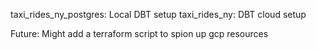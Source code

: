 taxi_rides_ny_postgres: Local DBT setup
taxi_rides_ny: DBT cloud setup

Future:
Might add a terraform script to spion up gcp resources
